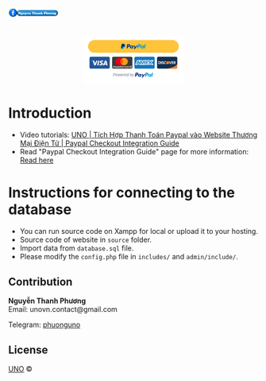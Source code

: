 <a href="https://www.facebook.com/phuonguno.vn" target="_blank">
    <img width="20%" height="20%" src="/img/facebook-link.png" alt="Nguyen Thanh Phuong" >
</a>


<p align="center">
    <br/>
    <a href="https://github.com/phuonguno98/Paypal-integration-demo">	
        <img width="40%" height="40%" src="/img/paypal_demo.png" alt="Paypal Integration Demo">
    </a>
</p>


# Introduction
- Video tutorials: [UNO | Tích Hợp Thanh Toán Paypal vào Website Thương Mại Điện Tử | Paypal Checkout Integration Guide](https://youtu.be/0ewhTv9Gaak)
- Read "Paypal Checkout Integration Guide" page for more information: [Read here](https://developer.paypal.com/docs/archive/checkout/integrate/)


# Instructions for connecting to the database
- You can run source code on Xampp for local or upload it to your hosting.
- Source code of website in `source` folder.
- Import data from `database.sql` file.
- Please modify the `config.php` file in `includes/` and `admin/include/`.

## Contribution
<div><b>Nguyễn Thanh Phương</b></div>
Email: unovn.contact@gmail.com


Telegram: [phuonguno](https://t.me/phuonguno)

## License

[UNO](LICENSE.md) &copy;
